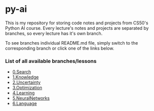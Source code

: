 # py-ai
This is my repository for storing code notes and projects from CS50's Python AI course.
Every lecture's notes and projects are separated by branches, so every lecture has it's own branch.

To see branches individual README.md file, simply switch to the corresponding branch or click one of the links below.

### List of all available branches/lessons
 - [0.Search](../../tree/0.Search)
 - [1.Knowledge](../../tree/1.Knowledge)
 - [2.Uncertainty](../../tree/2.Uncertainty)
 - [3.Optimization](../../tree/3.Optimization)
 - [4.Learning](../../tree/4.Learning)
 - [5.NeuralNetworks](../../tree/5.NeuralNetworks)
 - [6.Language](../../tree/6.Language)
